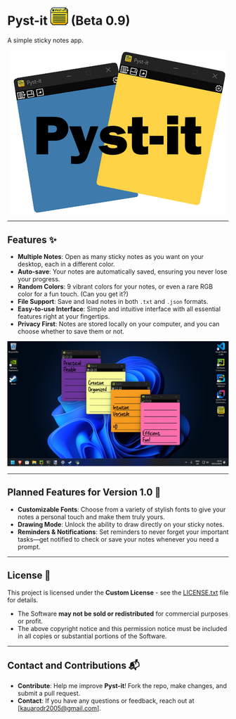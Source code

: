 # Pyst-it <img src="Images/iconicon.png" alt="Ícone" width="40"> (Beta 0.9)

A simple sticky notes app.

<p align="center">
  <img src="Images/logo.png" alt="Imagem">
</p>

---

## Features ✨

- **Multiple Notes**: Open as many sticky notes as you want on your desktop, each in a different color.  
- **Auto-save**: Your notes are automatically saved, ensuring you never lose your progress.  
- **Random Colors**: 9 vibrant colors for your notes, or even a rare RGB color for a fun touch. (Can you get it?)  
- **File Support**: Save and load notes in both `.txt` and `.json` formats.  
- **Easy-to-use Interface**: Simple and intuitive interface with all essential features right at your fingertips.  
- **Privacy First**: Notes are stored locally on your computer, and you can choose whether to save them or not.  

<p align="center">
  <img src="Images/pic1.png" alt="Imagem">
</p>

---

## Planned Features for Version 1.0 🎯

- **Customizable Fonts**: Choose from a variety of stylish fonts to give your notes a personal touch and make them truly yours.  
- **Drawing Mode**: Unlock the ability to draw directly on your sticky notes.  
- **Reminders & Notifications**: Set reminders to never forget your important tasks—get notified to check or save your notes whenever you need a prompt.  

---

## License 📄

This project is licensed under the **Custom License** - see the [LICENSE.txt](./LICENSE.txt) file for details.

- The Software **may not be sold or redistributed** for commercial purposes or profit.  
- The above copyright notice and this permission notice must be included in all copies or substantial portions of the Software.

---

## Contact and Contributions 📬

- **Contribute**: Help me improve **Pyst-it**! Fork the repo, make changes, and submit a pull request.  
- **Contact**: If you have any questions or feedback, reach out at [kauarodr2005@gmail.com].  
